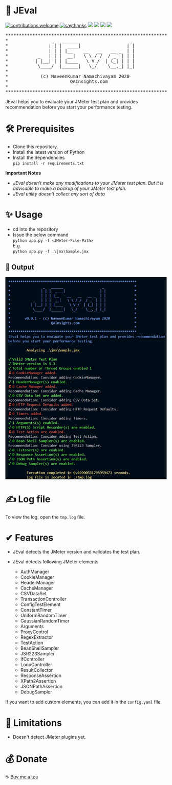 # 🚀 JEval
[![contributions welcome](https://img.shields.io/badge/contributions-welcome-1EAEDB)]()
[![saythanks](https://img.shields.io/badge/say-thanks-1EAEDB.svg)](https://saythanks.io/to/catch.nkn%40gmail.com)
[![](https://img.shields.io/badge/license-MIT-0a0a0a.svg?style=flat&colorA=1EAEDB)](https://qainsights.com)
[![](https://img.shields.io/badge/%E2%9D%A4-QAInsights-0a0a0a.svg?style=flat&colorA=1EAEDB)](https://qainsights.com)
[![](https://img.shields.io/badge/%E2%9D%A4-YouTube%20Channel-0a0a0a.svg?style=flat&colorA=1EAEDB)](https://www.youtube.com/user/QAInsights?sub_confirmation=1)
[![](https://img.shields.io/badge/donate-paypal-1EAEDB)](https://www.paypal.com/paypalme/NAVEENKUMARN)

<pre>
***************************************************************
*                _   ______                   _               *
*               | | |  ____|                 | |              *
*               | | | |__    __   __   __ _  | |              *
*           _   | | |  __|   \ \ / /  / _` | | |              *
*          | |__| | | |____   \ V /  | (_| | | |              *
*           \____/  |______|   \_/    \__,_| |_|              *
*                                                             *
*            (c) NaveenKumar Namachivayam 2020                *
*                       QAInsights.com                        *
*                                                             *
***************************************************************
</pre>

JEval helps you to evaluate your JMeter test plan and provides recommendation before you start your performance testing.

# 🛠 Prerequisites

* Clone this repository.
* Install the latest version of Python
* Install the dependencies  
`pip install -r requirements.txt`

**Important Notes**  
* *JEval doesn't make any modifications to your JMeter test plan. But it is advisable to make a backup of your JMeter test plan.*  
* *JEval utility doesn't collect any sort of data*

# ✨ Usage

* cd into the repository
* Issue the below command  
`python app.py -f <JMeter-File-Path>`  
E.g.  
`python app.py -f .\jmx\Sample.jmx`

## 💪 Output

![JEval Output](./assets/JEval-Output.jpg)

# ✍ Log file

To view the log, open the `tmp.log` file.

# ✔ Features

* JEval detects the JMeter version and validates the test plan.

* JEval detects following JMeter elements
  - AuthManager
  - CookieManager
  - HeaderManager
  - CacheManager
  - CSVDataSet  
  - TransactionController  
  - ConfigTestElement
  - ConstantTimer
  - UniformRandomTimer
  - GaussianRandomTimer
  - Arguments
  - ProxyControl
  - RegexExtractor
  - TestAction
  - BeanShellSampler
  - JSR223Sampler
  - IfController
  - LoopController
  - ResultCollector
  - ResponseAssertion
  - XPath2Assertion
  - JSONPathAssertion
  - DebugSampler

If you want to add custom elements, you can add it in the `config.yaml` file. 

# 🛑 Limitations

* Doesn't detect JMeter plugins yet.

# 💰 Donate
☕ <a target="_blank" href="https://www.buymeacoffee.com/qainsights">Buy me a tea</a>
